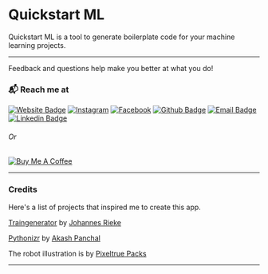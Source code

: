 # Quickstart ML

Quickstart ML is a tool to generate boilerplate code for your machine learning projects.

---

Feedback and questions help make you better at what you do!
### 📬 Reach me at
[![Website Badge](http://img.shields.io/badge/-Website-blue?style=flat-square&logo=Google-Chrome&logoColor=white&link=https://nidhinradh.me/)](https://nidhinradh.me/) 
[![Instagram](http://img.shields.io/badge/-Instagram-purple?style=flat-square&logo=Instagram&logoColor=white&link=https://instagram.com/nidhinradh/)](https://instagram.com/nidhinradh/)
[![Facebook](http://img.shields.io/badge/-Facebook-blue?style=flat-square&logo=Facebook&logoColor=white&link=https://facebook.com/nidhinradh/)](https://facebook.com/nidhinradh/)
[![Github Badge](http://img.shields.io/badge/-Github-black?style=flat-square&logo=github&link=https://github.com/nidhinradh/)](https://github.com/nidhinradh/) 
[![Email Badge](https://img.shields.io/badge/-Email-d14836?style=flat-square&logo=Gmail&logoColor=white&link=mailto:hello@nidhinradh.me)](mailto:hello@nidhinradh.me)
[![Linkedin Badge](https://img.shields.io/badge/-LinkedIn-2781F4?style=flat-square&logo=LinkedIn&logoColor=white&link=https://www.linkedin.com/in/nidhinradh/)](https://www.linkedin.com/in/nidhinradh/)
###### Or
[![Buy Me A Coffee](https://img.shields.io/badge/-Buy%20Me%20A%20Coffee-f75276?style=flat-square&logo=BuyMeACoffee&logoColor=white&link=https://www.buymeacoffee.com/nidhinradh/)](https://www.buymeacoffee.com/nidhinradh/)

---

### Credits
Here's a list of projects that inspired me to create this app. 

[Traingenerator](https://github.com/jrieke/traingenerator) by [Johannes Rieke](https://github.com/jrieke) 

[Pythonizr](https://github.com/akashp1712/pythonizr) by [Akash Panchal](https://github.com/akashp1712) 


The robot illustration is by [Pixeltrue Packs](https://www.pixeltrue.com/)

---